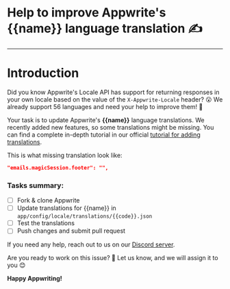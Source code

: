 # Help to improve Appwrite's {{name}} language translation ✍️

---

# Introduction

Did you know Appwrite's Locale API has support for returning responses in your own locale based on the value of the `X-Appwrite-Locale` header? 😮 We already support 56 languages and need your help to improve them! 💪

Your task is to update Appwrite's **{{name}}** language translations. We recently added new features, so some translations might be missing. You can find a complete in-depth tutorial in our official [tutorial for adding translations](https://github.com/appwrite/appwrite/blob/master/docs/tutorials/add-translations.md).

This is what missing translation look like:

```json
"emails.magicSession.footer": "",
```

### Tasks summary:

- [ ] Fork & clone Appwrite
- [ ] Update translations for {{name}} in `app/config/locale/translations/{{code}}.json`
- [ ] Test the translations
- [ ] Push changes and submit pull request

If you need any help, reach out to us on our [Discord server](https://discord.gg/GSeTUeA).

Are you ready to work on this issue? 🤔 Let us know, and we will assign it to you 😊

**Happy Appwriting!**
